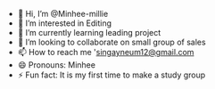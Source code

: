 - 👋 Hi, I’m @Minhee-millie
- 👀 I’m interested in Editing
- 🌱 I’m currently learning leading project
- 💞️ I’m looking to collaborate on small group of sales
- 📫 How to reach me 'singayneum12@gmail.com
- 😄 Pronouns: Minhee
- ⚡ Fun fact: It is my first time to make a study group

<!---
Minhee-millie/Minhee-millie is a ✨ special ✨ repository because its `README.md` (this file) appears on your GitHub profile.
You can click the Preview link to take a look at your changes.
--->

